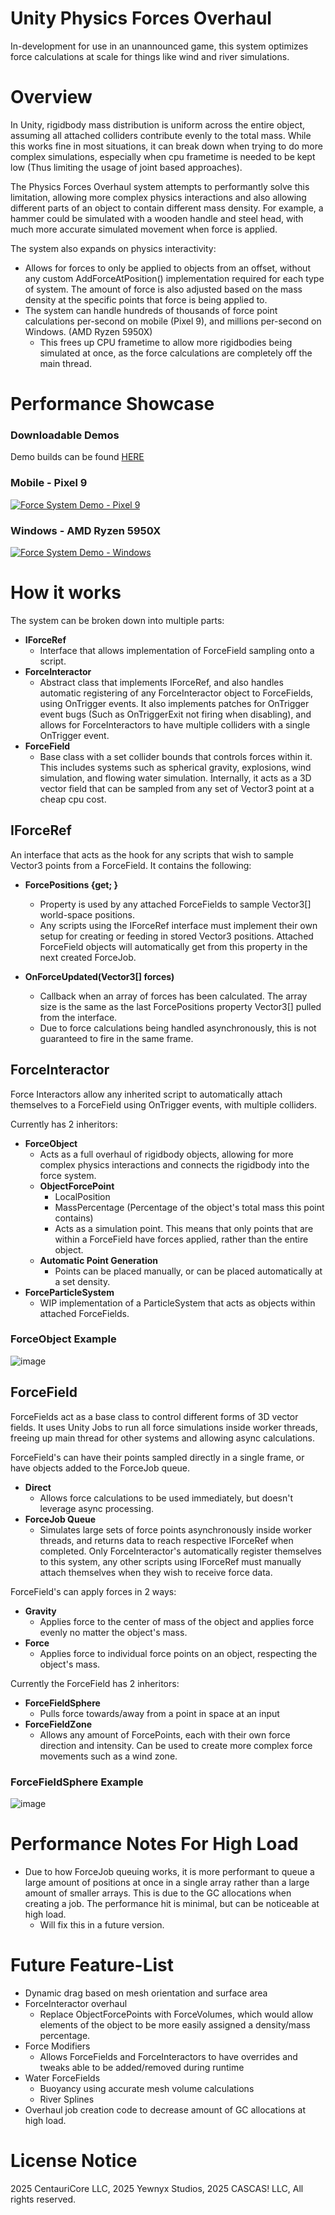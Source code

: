 # Unity Physics Forces Overhaul
In-development for use in an unannounced game, this system optimizes force calculations at scale for things like wind and river simulations.

# Overview
In Unity, rigidbody mass distribution is uniform across the entire object, assuming all attached colliders contribute evenly to the total mass. While this works fine in most situations, it can break down when trying to do more complex simulations, especially when cpu frametime is needed to be kept low (Thus limiting the usage of joint based approaches).

The Physics Forces Overhaul system attempts to performantly solve this limitation, allowing more complex physics interactions and also allowing different parts of an object to contain different mass density. For example, a hammer could be simulated with a wooden handle and steel head, with much more accurate simulated movement when force is applied. 

The system also expands on physics interactivity:
- Allows for forces to only be applied to objects from an offset, without any custom AddForceAtPosition() implementation required for each type of system. The amount of force is also adjusted based on the mass density at the specific points that force is being applied to.
- The system can handle hundreds of thousands of force point calculations per-second on mobile (Pixel 9), and millions per-second on Windows. (AMD Ryzen 5950X)
  - This frees up CPU frametime to allow more rigidbodies being simulated at once, as the force calculations are completely off the main thread.

# Performance Showcase

### Downloadable Demos
Demo builds can be found [HERE](https://github.com/Centauri2442/Unity-Physics-Forces-Overhaul/releases/tag/release)

### Mobile - Pixel 9
[![Force System Demo - Pixel 9](http://img.youtube.com/vi/kkWScN1fyQ0/0.jpg)](http://www.youtube.com/watch?v=kkWScN1fyQ0 "Force System Demo - Pixel 9")
### Windows - AMD Ryzen 5950X
[![Force System Demo - Windows](http://img.youtube.com/vi/v5dI8HUqKeM/0.jpg)](http://www.youtube.com/watch?v=v5dI8HUqKeM "Force System Demo - Windows")

# How it works
The system can be broken down into multiple parts:
- **IForceRef**
  - Interface that allows implementation of ForceField sampling onto a script.
- **ForceInteractor**
  - Abstract class that implements IForceRef, and also handles automatic registering of any ForceInteractor object to ForceFields, using OnTrigger events. It also implements patches for OnTrigger event bugs (Such as OnTriggerExit not firing when disabling), and allows for ForceInteractors to have multiple colliders with a single OnTrigger event.
- **ForceField**
  - Base class with a set collider bounds that controls forces within it. This includes systems such as spherical gravity, explosions, wind simulation, and flowing water simulation. Internally, it acts as a 3D vector field that can be sampled from any set of Vector3 point at a cheap cpu cost.

## IForceRef
An interface that acts as the hook for any scripts that wish to sample Vector3 points from a ForceField. It contains the following:
- **ForcePositions {get; }**
  - Property is used by any attached ForceFields to sample Vector3[] world-space positions.
  - Any scripts using the IForceRef interface must implement their own setup for creating or feeding in stored Vector3 positions. Attached ForceField objects will automatically get from this property in the next created ForceJob.

- **OnForceUpdated(Vector3[] forces)**
  - Callback when an array of forces has been calculated. The array size is the same as the last ForcePositions property Vector3[] pulled from the interface.
  - Due to force calculations being handled asynchronously, this is not guaranteed to fire in the same frame.

## ForceInteractor
Force Interactors allow any inherited script to automatically attach themselves to a ForceField using OnTrigger events, with multiple colliders. 

Currently has 2 inheritors:
- **ForceObject**
  - Acts as a full overhaul of rigidbody objects, allowing for more complex physics interactions and connects the rigidbody into the force system.
  - **ObjectForcePoint**
    - LocalPosition
    - MassPercentage (Percentage of the object's total mass this point contains)
    - Acts as a simulation point. This means that only points that are within a ForceField have forces applied, rather than the entire object.
  - **Automatic Point Generation**
    - Points can be placed manually, or can be placed automatically at a set density.
- **ForceParticleSystem**
  - WIP implementation of a ParticleSystem that acts as objects within attached ForceFields.
 
### ForceObject Example
![image](https://github.com/user-attachments/assets/d73a1c82-fd33-4f49-92ab-c514c3e98062)


## ForceField
ForceFields act as a base class to control different forms of 3D vector fields. It uses Unity Jobs to run all force simulations inside worker threads, freeing up main thread for other systems and allowing async calculations.

ForceField's can have their points sampled directly in a single frame, or have objects added to the ForceJob queue.
- **Direct**
  - Allows force calculations to be used immediately, but doesn't leverage async processing.
- **ForceJob Queue**
  - Simulates large sets of force points asynchronously inside worker threads, and returns data to reach respective IForceRef when completed. Only ForceInteractor's automatically register themselves to this system, any other scripts using IForceRef must manually attach themselves when they wish to receive force data.

ForceField's can apply forces in 2 ways:
- **Gravity**
  - Applies force to the center of mass of the object and applies force evenly no matter the object's mass.
- **Force**
  - Applies force to individual force points on an object, respecting the object's mass.

Currently the ForceField has 2 inheritors:
- **ForceFieldSphere**
  - Pulls force towards/away from a point in space at an input 
- **ForceFieldZone**
  - Allows any amount of ForcePoints, each with their own force direction and intensity. Can be used to create more complex force movements such as a wind zone.

### ForceFieldSphere Example
![image](https://github.com/user-attachments/assets/dd9ac314-b7c5-4157-9f41-4bf88f590d6e)

# Performance Notes For High Load
- Due to how ForceJob queuing works, it is more performant to queue a large amount of positions at once in a single array rather than a large amount of smaller arrays. This is due to the GC allocations when creating a job. The performance hit is minimal, but can be noticeable at high load.
  - Will fix this in a future version.

# Future Feature-List
- Dynamic drag based on mesh orientation and surface area
- ForceInteractor overhaul
  - Replace ObjectForcePoints with ForceVolumes, which would allow elements of the object to be more easily assigned a density/mass percentage.
- Force Modifiers
  - Allows ForceFields and ForceInteractors to have overrides and tweaks able to be added/removed during runtime
- Water ForceFields
  - Buoyancy using accurate mesh volume calculations
  - River Splines
- Overhaul job creation code to decrease amount of GC allocations at high load.

# License Notice

2025 CentauriCore LLC, 2025 Yewnyx Studios, 2025 CASCAS! LLC, All rights reserved.
